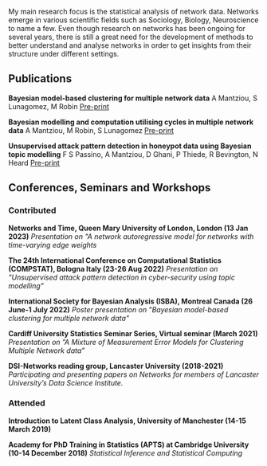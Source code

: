 My main research focus is the statistical analysis of network data. Networks emerge in various scientific fields such as Sociology, Biology, Neuroscience to name a few. Even though research on networks has been ongoing for several years, there is still a great need for the development of methods to better understand and analyse networks in order to get insights from their structure under different settings. 

## Publications

**Bayesian model-based clustering for multiple network data**
A Mantziou, S Lunagomez, M Robin
[Pre-print](https://arxiv.org/abs/2107.03431)

**Bayesian modelling and computation utilising cycles in multiple network data**
A Mantziou, M Robin, S Lunagomez
[Pre-print](https://arxiv.org/abs/2111.07840)

**Unsupervised attack pattern detection in honeypot data using Bayesian topic modelling**
F S Passino, A Mantziou, D Ghani, P Thiede, R Bevington, N Heard
[Pre-print](https://arxiv.org/abs/2301.02505)

## Conferences, Seminars and Workshops
### Contributed

**Networks and Time, Queen Mary University of London, London (13 Jan 2023)**
*Presentation on "A network autoregressive model for networks with time-varying edge weights*

**The 24th International Conference on Computational Statistics (COMPSTAT), Bologna Italy (23-26 Aug 2022)**
*Presentation on "Unsupervised attack pattern detection in cyber-security using topic modelling"*

**International Society for Bayesian Analysis (ISBA), Montreal Canada (26 June-1 July 2022)**
*Poster presentation on "Bayesian model-based clustering for multiple network data"*

**Cardiff University Statistics Seminar Series, Virtual seminar (March 2021)**
*Presentation on ”A Mixture of Measurement Error Models for Clustering Multiple Network data”*

**DSI-Networks reading group, Lancaster University (2018-2021)** 
*Participating and presenting papers on Networks for members of Lancaster University’s Data Science Institute.*

### Attended

**Introduction to Latent Class Analysis, University of Manchester (14-15 March 2019)**

**Academy for PhD Training in Statistics (APTS) at Cambridge University (10-14 December 2018)**
*Statistical Inference and Statistical Computing*

